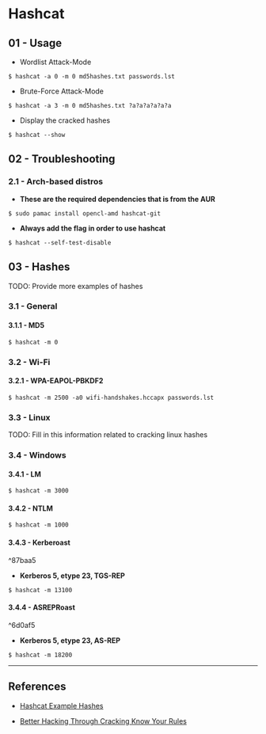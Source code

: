 # Hashcat

## 01 - Usage

- Wordlist Attack-Mode

`$ hashcat -a 0 -m 0 md5hashes.txt passwords.lst`

- Brute-Force Attack-Mode

`$ hashcat -a 3 -m 0 md5hashes.txt ?a?a?a?a?a?a`

- Display the cracked hashes

`$ hashcat --show`

## 02 - Troubleshooting

### 2.1 - Arch-based distros

- **These are the required dependencies that is from the AUR**

`$ sudo pamac install opencl-amd hashcat-git`

- **Always add the flag in order to use hashcat**

`$ hashcat --self-test-disable`

## 03 - Hashes

TODO: Provide more examples of hashes

### 3.1 - General

#### 3.1.1 - MD5

`$ hashcat -m 0`

### 3.2 - Wi-Fi

#### 3.2.1 - WPA-EAPOL-PBKDF2

`$ hashcat -m 2500 -a0 wifi-handshakes.hccapx passwords.lst`

### 3.3 - Linux

TODO: Fill in this information related to cracking linux hashes

### 3.4 - Windows

#### 3.4.1 - LM

`$ hashcat -m 3000`

#### 3.4.2 - NTLM

`$ hashcat -m 1000`

#### 3.4.3 - Kerberoast

^87baa5

- **Kerberos 5, etype 23, TGS-REP**

`$ hashcat -m 13100`

#### 3.4.4 - ASREPRoast

^6d0af5

- **Kerberos 5, etype 23, AS-REP**

`$ hashcat -m 18200`

---
## References

- [Hashcat Example Hashes](https://hashcat.net/wiki/doku.php?id=example_hashes)

- [Better Hacking Through Cracking Know Your Rules](https://www.trustedsec.com/blog/better-hacking-through-cracking-know-your-rules/)